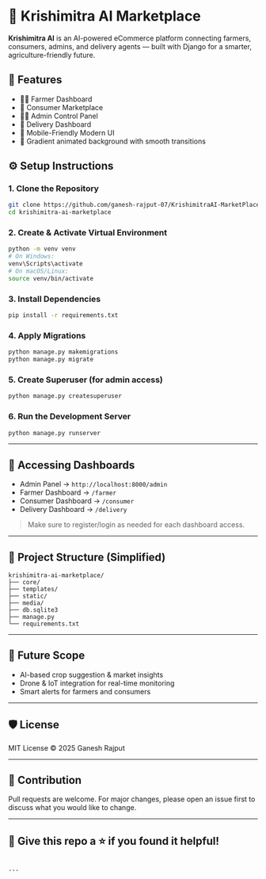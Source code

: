 # 🌾 Krishimitra AI Marketplace

**Krishimitra AI** is an AI-powered eCommerce platform connecting farmers, consumers, admins, and delivery agents — built with Django for a smarter, agriculture-friendly future.

## 🚀 Features

- 👨‍🌾 Farmer Dashboard  
- 🛒 Consumer Marketplace  
- 🧑‍💼 Admin Control Panel  
- 🚚 Delivery Dashboard  
- 📱 Mobile-Friendly Modern UI  
- 🎨 Gradient animated background with smooth transitions


## ⚙️ Setup Instructions

### 1. Clone the Repository
```bash
git clone https://github.com/ganesh-rajput-07/KrishimitraAI-MarketPlace.git
cd krishimitra-ai-marketplace
```

### 2. Create & Activate Virtual Environment
```bash
python -m venv venv
# On Windows:
venv\Scripts\activate
# On macOS/Linux:
source venv/bin/activate
```

### 3. Install Dependencies
```bash
pip install -r requirements.txt
```

### 4. Apply Migrations
```bash
python manage.py makemigrations
python manage.py migrate
```

### 5. Create Superuser (for admin access)
```bash
python manage.py createsuperuser
```

### 6. Run the Development Server
```bash
python manage.py runserver
```

---

## 🔑 Accessing Dashboards

- Admin Panel → `http://localhost:8000/admin`
- Farmer Dashboard → `/farmer`
- Consumer Dashboard → `/consumer`
- Delivery Dashboard → `/delivery`

> Make sure to register/login as needed for each dashboard access.

---

## 📁 Project Structure (Simplified)

```
krishimitra-ai-marketplace/
├── core/
├── templates/
├── static/
├── media/
├── db.sqlite3
├── manage.py
└── requirements.txt
```

---

## 🧠 Future Scope

- AI-based crop suggestion & market insights  
- Drone & IoT integration for real-time monitoring  
- Smart alerts for farmers and consumers

---

## 🛡️ License

MIT License © 2025 Ganesh Rajput

---

## 🙌 Contribution

Pull requests are welcome. For major changes, please open an issue first to discuss what you would like to change.

---

## 🌟 Give this repo a ⭐ if you found it helpful!
```

---
